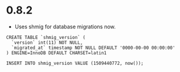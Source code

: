 # 0.8.2

- Uses shmig for database migrations now.

```
CREATE TABLE `shmig_version` (
  `version` int(11) NOT NULL,
  `migrated_at` timestamp NOT NULL DEFAULT '0000-00-00 00:00:00'
) ENGINE=InnoDB DEFAULT CHARSET=latin1

INSERT INTO shmig_version VALUE (1509440772, now());
```

